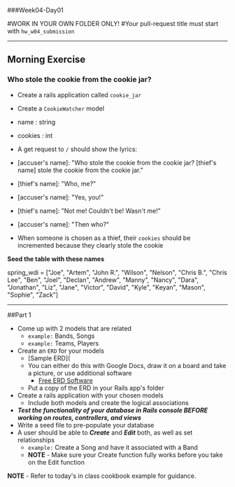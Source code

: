 ###Week04-Day01

#WORK IN YOUR OWN FOLDER ONLY!
#Your pull-request title must start with `hw_w04_submission`

---

## Morning Exercise 

### Who stole the cookie from the cookie jar?

- Create a rails application called `cookie_jar`

- Create a `CookieWatcher` model
- name : string
- cookies : int

- A get request to `/` should show the lyrics:
- [accuser's name]: "Who stole the cookie from the cookie jar? [thief's name] stole the cookie from the cookie jar."
- [thief's name]: "Who, me?"
- [accuser's name]: "Yes, you!"
- [thief's name]: "Not me! Couldn't be! Wasn't me!"
- [accuser's name]: "Then who?"

- When someone is chosen as a thief, their `cookies` should be incremented because they clearly stole the cookie


**Seed the table with these names**

spring_wdi = ["Joe", "Artem", "John R.", "Wilson", "Nelson", "Chris B.", "Chris Lee", "Ben", "Joel", "Declan", "Andrew", "Manny", "Nancy", "Dara", "Jonathan", "Liz", "Jane", "Victor", "David", "Kyle", "Keyan", "Mason", "Sophie", "Zack"]

---


##Part 1
- Come up with 2 models that are related 
	- `example:` Bands, Songs
	- `example:` Teams, Players
- Create an `ERD` for your models	
	- [Sample ERD](	
	- You can either do this with Google Docs, draw it on a board and take a picture, or use additional software
		- [Free ERD Software](http://www.gliffy.com/index-a-875550344.php)
	- Put a copy of the ERD in your Rails app's folder
- Create a rails application with your chosen models
	- Include both models and create the logical associations 
- ***Test the functionality of your database in Rails console BEFORE working on routes, controllers, and views***
- Write a seed file to pre-populate your database
- A user should be able to ***Create*** and ***Edit*** both, as well as set relationships
	- `example:` Create a Song and have it associated with a Band
	- **NOTE** - Make sure your Create function fully works before you take on the Edit function
	
**NOTE** - Refer to today's in class cookbook example for guidance.